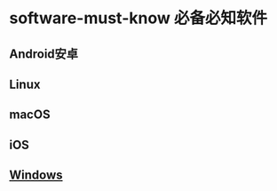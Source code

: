 # software-must-know 必备必知软件

## Android安卓

## Linux

## macOS

##  iOS

##  [Windows](https://github.com/suliveevil/software-must-know/blob/master/Windows/Windows.md)











